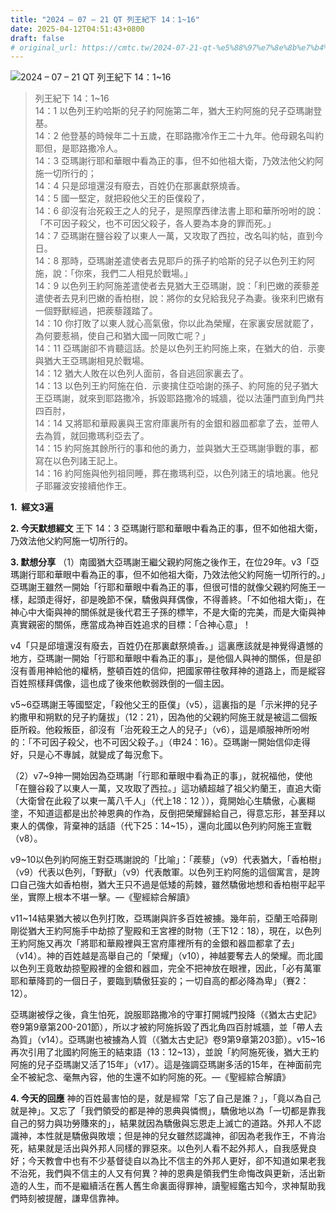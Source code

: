 ```yaml
---
title: "2024 – 07 – 21 QT 列王紀下 14：1~16"
date: 2025-04-12T04:51:43+0800
draft: false
# original_url: https://cmtc.tw/2024-07-21-qt-%e5%88%97%e7%8e%8b%e7%b4%80%e4%b8%8b-14%ef%bc%9a116
---
```


![2024 – 07 – 21 QT 列王紀下 14：1\~16](/images/qt.jpg  "2024 – 07 – 21 QT 列王紀下 14：1\~16")

> 列王紀下 14：1\~16  
> 14：1 以色列王約哈斯的兒子約阿施第二年，猶大王約阿施的兒子亞瑪謝登基。  
> 14：2 他登基的時候年二十五歲，在耶路撒冷作王二十九年。他母親名叫約耶但，是耶路撒冷人。  
> 14：3 亞瑪謝行耶和華眼中看為正的事，但不如他祖大衛，乃效法他父約阿施一切所行的；  
> 14：4 只是邱壇還沒有廢去，百姓仍在那裏獻祭燒香。  
> 14：5 國一堅定，就把殺他父王的臣僕殺了，  
> 14：6 卻沒有治死殺王之人的兒子，是照摩西律法書上耶和華所吩咐的說：「不可因子殺父，也不可因父殺子，各人要為本身的罪而死。」  
> 14：7 亞瑪謝在鹽谷殺了以東人一萬，又攻取了西拉，改名叫約帖，直到今日。  
> 14：8 那時，亞瑪謝差遣使者去見耶戶的孫子約哈斯的兒子以色列王約阿施，說：「你來，我們二人相見於戰場。」  
> 14：9 以色列王約阿施差遣使者去見猶大王亞瑪謝，說：「利巴嫩的蒺藜差遣使者去見利巴嫩的香柏樹，說：將你的女兒給我兒子為妻。後來利巴嫩有一個野獸經過，把蒺藜踐踏了。  
> 14：10 你打敗了以東人就心高氣傲，你以此為榮耀，在家裏安居就罷了，為何要惹禍，使自己和猶大國一同敗亡呢？」  
> 14：11 亞瑪謝卻不肯聽這話。於是以色列王約阿施上來，在猶大的伯．示麥與猶大王亞瑪謝相見於戰場。  
> 14：12 猶大人敗在以色列人面前，各自逃回家裏去了。  
> 14：13 以色列王約阿施在伯．示麥擒住亞哈謝的孫子、約阿施的兒子猶大王亞瑪謝，就來到耶路撒冷，拆毀耶路撒冷的城牆，從以法蓮門直到角門共四百肘，  
> 14：14 又將耶和華殿裏與王宮府庫裏所有的金銀和器皿都拿了去，並帶人去為質，就回撒瑪利亞去了。  
> 14：15 約阿施其餘所行的事和他的勇力，並與猶大王亞瑪謝爭戰的事，都寫在以色列諸王記上。  
> 14：16 約阿施與他列祖同睡，葬在撒瑪利亞，以色列諸王的墳地裏。他兒子耶羅波安接續他作王。

**1.  經文3遍**

**2. 今天默想經文**
王下 14：3 亞瑪謝行耶和華眼中看為正的事，但不如他祖大衛，乃效法他父約阿施一切所行的。

**3. 默想分享**
（1）南國猶大亞瑪謝王繼父親約阿施之後作王，在位29年。v3「亞瑪謝行耶和華眼中看為正的事，但不如他祖大衛，乃效法他父約阿施一切所行的。」亞瑪謝王雖然一開始「行耶和華眼中看為正的事，但很可惜的就像父親約阿施王一樣，起頭走得好，卻是晚節不保，驕傲與拜偶像，不得善終。「不如他祖大衛」，在神心中大衛與神的關係就是後代君王子孫的標竿，不是大衛的完美，而是大衛與神真實親密的關係，應當成為神百姓追求的目標：「合神心意」！

v4「只是邱壇還沒有廢去，百姓仍在那裏獻祭燒香。」這裏應該就是神覺得遺憾的地方，亞瑪謝一開始「行耶和華眼中看為正的事」，是他個人與神的關係，但是卻沒有善用神給他的權柄，整頓百姓的信仰，把國家帶往敬拜神的道路上，而是縱容百姓照樣拜偶像，這也成了後來他軟弱跌倒的一個主因。

v5\~6亞瑪謝王等國堅定，「殺他父王的臣僕」（v5），這裏指的是「示米押的兒子約撒甲和朔默的兒子約薩拔」（12：21），因為他的父親約阿施王就是被這二個叛臣所殺。他殺叛臣，卻沒有「治死殺王之人的兒子」（v6），這是順服神所吩咐的：「不可因子殺父，也不可因父殺子。」（申24：16）。亞瑪謝一開始信仰走得好，只是心不專誠，就變成了每況愈下。

（2）v7\~9神一開始因為亞瑪謝「行耶和華眼中看為正的事」，就祝福他，使他「在鹽谷殺了以東人一萬，又攻取了西拉。」這功績超越了祖父約蘭王，直追大衛（大衛曾在此殺了以東一萬八千人」（代上18：12 ）），竟開始心生驕傲，心裏糊塗，不知道這都是出於神恩典的作為，反倒把榮耀歸給自己，得意忘形，甚至拜以東人的偶像，背棄神的話語（代下25：14\~15），還向北國以色列約阿施王宣戰（v8）。

v9\~10以色列約阿施王對亞瑪謝說的「比喻」：「蒺藜」（v9）代表猶大，「香柏樹」（v9）代表以色列，「野獸」（v9）代表敵軍。以色列王約阿施的這個寓言，是誇口自己強大如香柏樹，猶大王只不過是低矮的荊棘，雖然驕傲地想和香柏樹平起平坐，實際上根本不堪一擊。—《聖經綜合解讀》

v11\~14結果猶大被以色列打敗，亞瑪謝與許多百姓被擄。幾年前，亞蘭王哈薛剛剛從猶大王約阿施手中劫掠了聖殿和王宮裡的財物（王下12：18），現在，以色列王約阿施又再次「將耶和華殿裡與王宮府庫裡所有的金銀和器皿都拿了去」（v14）。神的百姓越是高舉自己的「榮耀」（v10），神越要奪去人的榮耀。而北國以色列王竟敢劫掠聖殿裡的金銀和器皿，完全不把神放在眼裡，因此，「必有萬軍耶和華降罰的一個日子，要臨到驕傲狂妄的；一切自高的都必降為卑」（賽2：12）。

亞瑪謝被俘之後，貪生怕死，說服耶路撒冷的守軍打開城門投降（《猶太古史記》卷9第9章第200-201節），所以才被約阿施拆毀了西北角四百肘城牆，並「帶人去為質」（v14）。亞瑪謝也被擄為人質（《猶太古史記》卷9第9章第203節）。v15\~16再次引用了北國約阿施王的結束語（13：12\~13），並說「約阿施死後，猶大王約阿施的兒子亞瑪謝又活了15年」（v17）。這是強調亞瑪謝多活的15年，在神面前完全不被紀念、毫無內容，他的生還不如約阿施的死。—《聖經綜合解讀》

**4. 今天的回應**
神的百姓最害怕的是，就是經常「忘了自己是誰？」，「竟以為自己就是神」。又忘了「我們領受的都是神的恩典與憐憫」，驕傲地以為「一切都是靠我自己的努力與功勞賺來的」，結果就因為驕傲與忘恩走上滅亡的道路。外邦人不認識神，本性就是驕傲與敗壞；但是神的兒女雖然認識神，卻因為老我作王，不肯治死，結果就是活出與外邦人同樣的罪惡來。以色列人看不起外邦人，自我感覺良好；今天教會中也有不少基督徒自以為比不信主的外邦人更好，卻不知道如果老我不治死，我們與不信主的人又有何異？神的恩典是領我們生命悔改與更新，活出新造的人生，而不是繼續活在舊人舊生命裏面得罪神，讀聖經鑑古知今，求神幫助我們時刻被提醒，謙卑信靠神。
